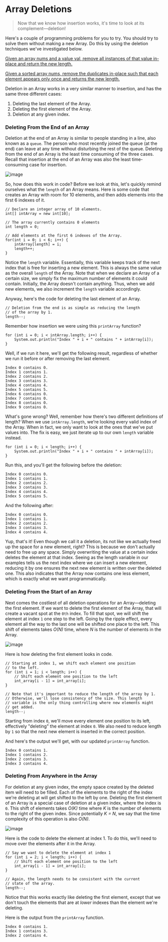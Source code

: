 # Array Deletions
> Now that we know how insertion works, it's time to look at its complement—deletion!

Here's a couple of programming problems for you to try. You should try to solve them without making a new Array. Do this by using the deletion techniques we've investigated below.

[Given an array nums and a value val, remove all instances of that value in-place and return the new length.](https://github.com/keldavis/Java-Practice/tree/master/Google%20Interview%20Prep/Data%20Structures/arrays/3.%20Deleting%20Items%20from%20an%20Array/Remove%20Element)

[Given a sorted array nums, remove the duplicates in-place such that each element appears only once and returns the new length.](https://github.com/keldavis/Java-Practice/tree/master/Google%20Interview%20Prep/Data%20Structures/arrays/3.%20Deleting%20Items%20from%20an%20Array/Remove%20Duplicates%20from%20Sorted%20Array%20%20Solution)

Deletion in an Array works in a very similar manner to insertion, and has the same three different cases:

1. Deleting the last element of the Array.
2. Deleting the first element of the Array.
3. Deletion at any given index.

### Deleting From the End of an Array

Deletion at the end of an Array is similar to people standing in a line, also known as a ```queue```. The person who most recently joined the queue (at the end) can leave at any time without disturbing the rest of the queue. Deleting from the end of an Array is the least time consuming of the three cases. Recall that insertion at the end of an Array was also the least time-consuming case for insertion.

![image](https://user-images.githubusercontent.com/19383145/119601296-daf32f00-bdb6-11eb-9f12-57b3a84e7c17.png)

So, how does this work in code? Before we look at this, let's quickly remind ourselves what the ```length``` of an Array means. Here is some code that creates an Array with room for 10 elements, and then adds elements into the first 6 indexes of it.

```
// Declare an integer array of 10 elements.
int[] intArray = new int[10];

// The array currently contains 0 elements
int length = 0;

// Add elements at the first 6 indexes of the Array.
for(int i = 0; i < 6; i++) {
    intArray[length] = i;
    length++;
}
```

Notice the ```length``` variable. Essentially, this variable keeps track of the next index that is free for inserting a new element. This is always the same value as the overall ```length``` of the Array. Note that when we declare an Array of a certain size, we simply fix the maximum number of elements it could contain. Initially, the Array doesn't contain anything. Thus, when we add new elements, we also increment the ```length``` variable accordingly.

Anyway, here's the code for deleting the last element of an Array.

```
// Deletion from the end is as simple as reducing the length
// of the array by 1.
length--;
```

Remember how insertion we were using this ```printArray``` function?

```
for (int i = 0; i < intArray.length; i++) {
    System.out.println("Index " + i + " contains " + intArray[i]);
}
```

Well, if we run it here, we'll get the following result, regardless of whether we run it before or after removing the last element.

```
Index 0 contains 0.
Index 1 contains 1.
Index 2 contains 2.
Index 3 contains 3.
Index 4 contains 4.
Index 5 contains 5.
Index 6 contains 0.
Index 7 contains 0.
Index 8 contains 0.
Index 9 contains 0.
```

What's gone wrong? Well, remember how there's two different definitions of length? When we use ```intArray.length```, we're looking every valid index of the Array. When in fact, we only want to look at the ones that we've put values into. The fix is easy, we just iterate up to our own ```length``` variable instead.

```
for (int i = 0; i < length; i++) {
    System.out.println("Index " + i + " contains " + intArray[i]);
}
```

Run this, and you'll get the following before the deletion:

```
Index 0 contains 0.
Index 1 contains 1.
Index 2 contains 2.
Index 3 contains 3.
Index 4 contains 4.
Index 5 contains 5.
```

And the following after:

```
Index 0 contains 0.
Index 1 contains 1.
Index 2 contains 2.
Index 3 contains 3.
Index 4 contains 4.
```

Yup, that's it! Even though we call it a deletion, its not like we actually freed up the space for a new element, right? This is because we don't actually need to free up any space. Simply overwriting the value at a certain index deletes the element at that index. Seeing as the length variable in our examples tells us the next index where we can insert a new element, reducing it by one ensures the next new element is written over the deleted one. This also indicates that the Array now contains one less element, which is exactly what we want programmatically.

### Deleting From the Start of an Array

Next comes the costliest of all deletion operations for an Array—deleting the first element. If we want to delete the first element of the Array, that will create a vacant spot at the ```0th``` index. To fill that spot, we will shift the element at index ```1``` one step to the left. Going by the ripple effect, every element all the way to the last one will be shifted one place to the left. This shift of elements takes *O(N)* time, where *N* is the number of elements in the Array.

![image](https://user-images.githubusercontent.com/19383145/119602588-75ed0880-bdb9-11eb-8fcd-14f42a479b66.png)

Here is how deleting the first element looks in code.

```
// Starting at index 1, we shift each element one position
// to the left.
for (int i = 1; i < length; i++) {
    // Shift each element one position to the left
    int_array[i - 1] = int_array[i];
}

// Note that it's important to reduce the length of the array by 1.
// Otherwise, we'll lose consistency of the size. This length
// variable is the only thing controlling where new elements might
// get added.
length--;
```

Starting from index ```0```, we'll move every element one position to its left, effectively "deleting" the element at index ```0```. We also need to reduce length by ```1``` so that the next new element is inserted in the correct position.

And here's the output we'll get, with our updated ```printArray``` function.

```
Index 0 contains 1.
Index 1 contains 2.
Index 2 contains 3.
Index 3 contains 4.
```

### Deleting From Anywhere in the Array

For deletion at any given index, the empty space created by the deleted item will need to be filled. Each of the elements to the right of the index we're deleting at will get shifted to the left by one. Deleting the first element of an Array is a special case of deletion at a given index, where the index is ```0```. This shift of elements takes *O(K)* time where *K* is the number of elements to the right of the given index. Since potentially *K = N*, we say that the time complexity of this operation is also *O(N)*.

![image](https://user-images.githubusercontent.com/19383145/119602813-00ce0300-bdba-11eb-80bb-6719d3370a03.png)

Here is the code to delete the element at index 1. To do this, we'll need to move over the elements after it in the Array.

```
// Say we want to delete the element at index 1
for (int i = 2; i < length; i++) {
    // Shift each element one position to the left
    int_array[i - 1] = int_array[i];
}

// Again, the length needs to be consistent with the current
// state of the array.
length--;
```

Notice that this works exactly like deleting the first element, except that we don't touch the elements that are at *lower* indexes than the element we're deleting.

Here is the output from the ```printArray``` function.

```
Index 0 contains 1.
Index 1 contains 3.
Index 2 contains 4.
```
